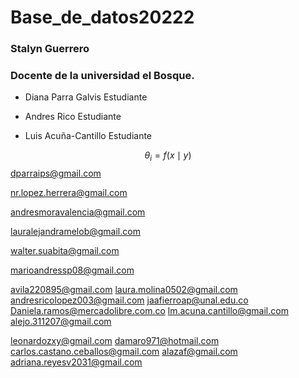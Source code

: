 # Base_de_datos20222
### Stalyn Guerrero

### Docente de la universidad el Bosque. 

- Diana Parra Galvis
Estudiante

- Andres Rico
Estudiante

- Luis Acuña-Cantillo
Estudiante

$$
\theta_i = f(x\mid y )
$$
dparraips@gmail.com

nr.lopez.herrera@gmail.com

andresmoravalencia@gmail.com

lauralejandramelob@gmail.com

walter.suabita@gmail.com

marioandressp08@gmail.com

avila220895@gmail.com
laura.molina0502@gmail.com
andresricolopez003@gmail.com
jaafierroap@unal.edu.co
Daniela.ramos@mercadolibre.com.co
lm.acuna.cantillo@gmail.com
alejo.311207@gmail.com

leonardozxy@gmail.com
damaro971@hotmail.com
carlos.castano.ceballos@gmail.com
alazaf@gmail.com
adriana.reyesv2031@gmail.com


